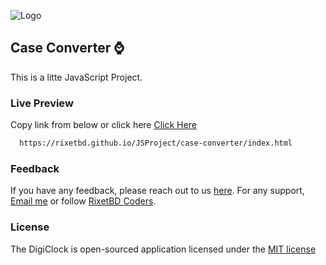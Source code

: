 
![Logo](https://i.ibb.co/N35cC7r/Digi-Clock.png)



## Case Converter ⌚

This is a litte JavaScript Project.


### Live Preview

Copy link from below or click here [Click Here](https://rixetbd.github.io/JSProject/Digital_Clock/index.html)

```bash
  https://rixetbd.github.io/JSProject/case-converter/index.html
```

### Feedback

If you have any feedback, please reach out to us [here](https://www.facebook.com/rixetbd/reviews/). For any support, [Email me](mailto:rixetbd@gmail.com) or follow [RixetBD Coders](https://facebook.com/rixetbd).

### License

The DigiClock is open-sourced application licensed under the [MIT license](https://choosealicense.com/licenses/mit/)
